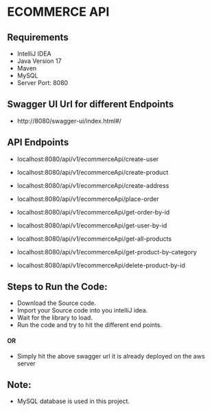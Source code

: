 # ECOMMERCE API
## Requirements
- IntelliJ IDEA
- Java Version 17
- Maven
- MySQL
- Server Port: 8080

## Swagger UI Url for different Endpoints
- http://8080/swagger-ui/index.html#/

## API Endpoints
- localhost:8080/api/v1/ecommerceApi/create-user
- localhost:8080/api/v1/ecommerceApi/create-product
- localhost:8080/api/v1/ecommerceApi/create-address
- localhost:8080/api/v1/ecommerceApi/place-order
- localhost:8080/api/v1/ecommerceApi/get-order-by-id

- localhost:8080/api/v1/ecommerceApi/get-user-by-id
- localhost:8080/api/v1/ecommerceApi/get-all-products
- localhost:8080/api/v1/ecommerceApi/get-product-by-category
- localhost:8080/api/v1/ecommerceApi/delete-product-by-id

##  Steps to Run the Code:
- Download the Source code.
- Import your Source code into you intelliJ idea.
- Wait for the library to load.
- Run the code and try to hit the different end points.

#### OR
- Simply hit the above swagger url it is already deployed on the aws server

## Note:
- MySQL database is used in this project.


